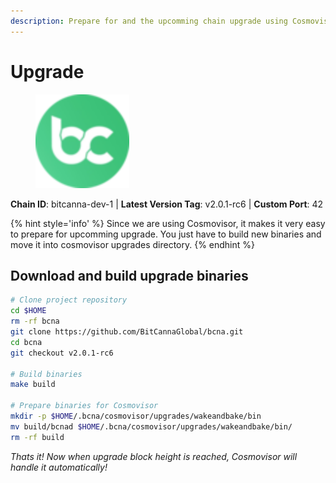 ```yaml
---
description: Prepare for and the upcomming chain upgrade using Cosmovisor.
---
```


# Upgrade

<figure><img src="https://raw.githubusercontent.com/kj89/cosmos-images/main/logos/bitcanna.png" width="150" alt=""><figcaption></figcaption></figure>

**Chain ID**: bitcanna-dev-1 | **Latest Version Tag**: v2.0.1-rc6 | **Custom Port**: 42

{% hint style='info' %}
Since we are using Cosmovisor, it makes it very easy to prepare for upcomming upgrade.
You just have to build new binaries and move it into cosmovisor upgrades directory.
{% endhint %}

## Download and build upgrade binaries

```bash
# Clone project repository
cd $HOME
rm -rf bcna
git clone https://github.com/BitCannaGlobal/bcna.git
cd bcna
git checkout v2.0.1-rc6

# Build binaries
make build

# Prepare binaries for Cosmovisor
mkdir -p $HOME/.bcna/cosmovisor/upgrades/wakeandbake/bin
mv build/bcnad $HOME/.bcna/cosmovisor/upgrades/wakeandbake/bin/
rm -rf build
```

*Thats it! Now when upgrade block height is reached, Cosmovisor will handle it automatically!*
